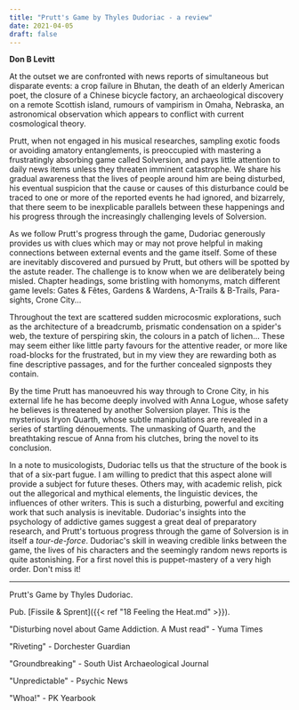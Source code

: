 ```yaml
---
title: "Prutt's Game by Thyles Dudoriac - a review"
date: 2021-04-05
draft: false
---
```


**Don B Levitt**



At the outset we are confronted with news reports of simultaneous but disparate events: a crop failure in Bhutan, the death of an elderly American poet, the closure of a Chinese bicycle factory, an archaeological discovery on a remote Scottish island, rumours of vampirism in Omaha, Nebraska, an astronomical observation which appears to conflict with current cosmological theory.

Prutt, when not engaged in his musical researches, sampling exotic foods or avoiding amatory entanglements, is preoccupied with mastering a frustratingly absorbing game called Solversion, and pays little attention to daily news items unless they threaten imminent catastrophe. We share his gradual awareness that the lives of people around him are being disturbed, his eventual suspicion that the cause or causes of this disturbance could be traced to one or more of the reported events he had ignored, and bizarrely, that there seem to be inexplicable parallels between these happenings and his progress through the increasingly challenging levels of Solversion.

As we follow Prutt's progress through the game, Dudoriac generously provides us with clues which may or may not prove helpful in making connections between external events and the game itself. Some of these are inevitably discovered and pursued by Prutt, but others will be spotted by the astute reader. The challenge is to know when we are deliberately being misled. Chapter headings, some bristling with homonyms, match different game levels: Gates & Fêtes, Gardens & Wardens, A-Trails & B-Trails, Para-sights, Crone City...

Throughout the text are scattered sudden microcosmic explorations, such as the architecture of a breadcrumb, prismatic condensation on a spider's web, the texture of perspiring skin, the colours in a patch of lichen... These may seem either like little party favours for the attentive reader, or more like road-blocks for the frustrated, but in my view they are rewarding both as fine descriptive passages, and for the further concealed signposts they contain.

By the time Prutt has manoeuvred his way through to Crone City, in his external life he has become deeply involved with Anna Logue, whose safety he believes is threatened by another Solversion player. This is the mysterious Iryon Quarth, whose subtle manipulations are revealed in a series of startling dénouements. The unmasking of Quarth, and the breathtaking rescue of Anna from his clutches, bring the novel to its conclusion.

In a note to musicologists, Dudoriac tells us that the structure of the book is that of a six-part fugue. I am willing to predict that this aspect alone will provide a subject for future theses. Others may, with academic relish, pick out the allegorical and mythical elements, the linguistic devices, the influences of other writers. This is such a disturbing, powerful and exciting work that such analysis is inevitable. Dudoriac's insights into the psychology of addictive games suggest a great deal of preparatory research, and Prutt's tortuous progress through the game of Solversion is in itself a *tour-de-force*. Dudoriac's skill in weaving credible links between the game, the lives of his characters and the seemingly random news reports is quite astonishing. For a first novel this is puppet-mastery of a very high order. Don't miss it!

---

Prutt's Game by Thyles Dudoriac. 

Pub. [Fissile & Sprent]({{< ref "18 Feeling the Heat.md" >}}).

"Disturbing novel about Game Addiction. A Must read" - Yuma Times

"Riveting" - Dorchester Guardian

"Groundbreaking" - South Uist Archaeological Journal

"Unpredictable" - Psychic News

"Whoa!" - PK Yearbook